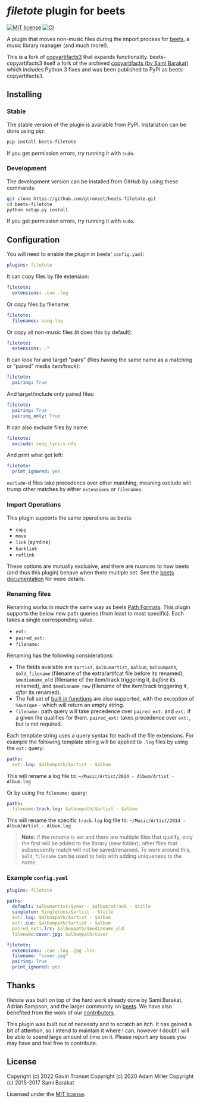 # _filetote_ plugin for beets

[![MIT license][license image]][license link] [![CI][ci image]][ci link]

A plugin that moves non-music files during the import process for
[beets](http://beets.radbox.org/), a music library manager (and much more!).

This is a fork of [copyartifacts3](https://github.com/adammillerio/beets-copyartifacts)
that expands functionality. beets-copyartifacts3 itself a fork of the archived
[copyartifacts (by Sami Barakat)](https://github.com/sbarakat/beets-copyartifacts)
which includes Python 3 fixes and was been published to PyPI as beets-copyartifacts3.

## Installing

### Stable

The stable version of the plugin is available from PyPI. Installation can be
done using pip:

```sh
pip install beets-filetote
```

If you get permission errors, try running it with `sudo`.

### Development

The development version can be installed from GitHub by using these commands:

```sh
git clone https://github.com/gtronset/beets-filetote.git
cd beets-filetote
python setup.py install
```

If you get permission errors, try running it with `sudo`.

## Configuration

You will need to enable the plugin in beets' `config.yaml`:

```yaml
plugins: filetote
```

It can copy files by file extension:

```yaml
filetote:
  extensions: .cue .log
```

Or copy files by filename:

```yaml
filetote:
  filenames: song.log
```

Or copy all non-music files (it does this by default):

```yaml
filetote:
  extensions: .*
```

It can look for and target "pairs" (files having the same name as a matching or
"paired" media item/track):

```yaml
filetote:
  pairing: True
```

And target/include only paired files:

```yaml
filetote:
  pairing: True
  pairing_only: True
```

It can also exclude files by name:

```yaml
filetote:
  exclude: song_lyrics.nfo
```

And print what got left:

```yaml
filetote:
  print_ignored: yes
```

`exclude`-d files take precedence over other matching, meaning exclude will
trump other matches by either `extensions` or `filenames`.

### Import Operations

This plugin supports the same operations as beets:

- `copy`
- `move`
- `link` (symlink)
- `harklink`
- `reflink`

These options are mutually exclusive, and there are nuances to how beets (and
thus this plugin) behave when there multiple set. See the [beets documentation](https://beets.readthedocs.io/en/stable/reference/config.html#importer-options)
for more details.

### Renaming files

Renaming works in much the same way as beets [Path Formats](http://beets.readthedocs.org/en/stable/reference/pathformat.html).
This plugin supports the below new path queries (from least to most specific).
Each takes a single corresponding value.

- `ext:`
- `paired_ext:`
- `filename:`

Renaming has the following considerations:

- The fields available are `$artist`, `$albumartist`, `$album`, `$albumpath`,
  `$old_filename` (filename of the extra/artifcat file before its renamed),
  `$medianame_old` (filename of the item/track triggering it, _before_
  its renamed), and `$medianame_new` (filename of the item/track triggering it, _after_
  its renamed).
- The full set of
  [built in functions](http://beets.readthedocs.org/en/stable/reference/pathformat.html#functions)
  are also supported, with the exception of `%aunique` - which will
  return an empty string.
- `filename:` path query will take precedence over `paired_ext:` and `ext:` if
  a given file qualifies for them. `paired_ext:` takes precedence over `ext:`,
  but is not required.

Each template string uses a query syntax for each of the file
extensions. For example the following template string will be applied to
`.log` files by using the `ext:` query:

```yaml
paths:
  ext:.log: $albumpath/$artist - $album
```

This will rename a log file to:
`~/Music/Artist/2014 - Album/Artist - Album.log`

Or by using the `filename:` query:

```yaml
paths:
  filename:track.log: $albumpath/$artist - $album
```

This will rename the specific `track.log` log file to:
`~/Music/Artist/2014 - Album/Artist - Album.log`

> **Note:** if the rename is set and there are multiple files that qualify,
> only the first will be added to the library (new folder); other files that
> subsequently match will not be saved/renamed. To work around this,
> `$old_filename` can be used to help with adding uniqueness to the name.

### Example `config.yaml`

```yaml
plugins: filetote

paths:
  default: $albumartist/$year - $album/$track - $title
  singleton: Singletons/$artist - $title
  ext:.log: $albumpath/$artist - $album
  ext:.cue: $albumpath/$artist - $album
  paired_ext:.lrc: $albumpath/$medianame_old
  filename:cover.jpg: $albumpath/cover

filetote:
  extensions: .cue .log .jpg .lrc
  filename: "cover.jpg"
  pairing: True
  print_ignored: yes
```

## Thanks

filetote was built on top of the hard work already done by Sami
Barakat, Adrian Sampson, and the larger community on [beets](http://beets.radbox.org/).
We have also benefited from the work of our
[contributors](https://github.com/gtronset/beets-filetote/graphs/contributors).

This plugin was built out of necessity and to scratch an itch. It has
gained a bit of attention, so I intend to maintain it where I can,
however I doubt I will be able to spend large amount of time on it.
Please report any issues you may have and feel free to contribute.

## License

Copyright (c) 2022 Gavin Tronset
Copyright (c) 2020 Adam Miller
Copyright (c) 2015-2017 Sami Barakat

Licensed under the [MIT license][license link].

[license image]: https://img.shields.io/badge/License-MIT-blue.svg
[license link]: https://github.com/gtronset/beets-filetote/blob/master/LICENSE
[ci image]: https://github.com/gtronset/beets-filetote/actions/workflows/tox.yml/badge.svg
[ci link]: https://github.com/gtronset/beets-filetote/actions/workflows/tox.yml
